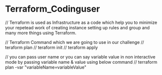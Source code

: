 # Terraform_Codinguser 
// Terraform is used as Infrastructure as a code which help you to minimize your repetead work of creating instance setting up rules and group and many more things using Terraform.

// Terraform Command which we are going to use in our challenge
// teraform plan
// teraform init
// teraform apply

// you can pass user name or you can say variable value in non interactive mode by passing variable name & value using below command
// terraform plan -var "variableName=variableValue"
